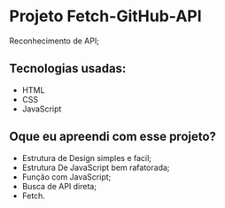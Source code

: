 <h1>Projeto Fetch-GitHub-API</h1>

<p>Reconhecimento de API;</p>

<h2>Tecnologias usadas: </h2>

+ HTML
+ CSS
+ JavaScript

<h2>Oque eu apreendi com esse projeto? </h2>

* Estrutura de Design simples e facil;
* Estrutura De JavaScript bem rafatorada;
* Função com JavaScript;
* Busca de API direta;
* Fetch.
